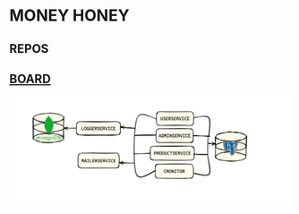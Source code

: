 # MONEY HONEY

## REPOS
<!--
[![DOCKER COMPOSE ENV](https://github-readme-stats.vercel.app/api/pin/?username=akatsuki-destiny&repo=docker-compose-env&theme=tokyonight)](https://github.com/akatsuki-destiny/docker-compose-env)
[![USER SERVICE](https://github-readme-stats.vercel.app/api/pin/?username=akatsuki-destiny&repo=userservice&theme=tokyonight)](https://github.com/akatsuki-destiny/userservice)
[![CRONITOR](https://github-readme-stats.vercel.app/api/pin/?username=akatsuki-destiny&repo=cronitor&theme=tokyonight)](https://github.com/akatsuki-destiny/cronitor)
[![MAILER SERVICE](https://github-readme-stats.vercel.app/api/pin/?username=akatsuki-destiny&repo=mailerservice&theme=tokyonight)](https://github.com/akatsuki-destiny/mailerservice)
[![LOGGER SERVICE](https://github-readme-stats.vercel.app/api/pin/?username=akatsuki-destiny&repo=loggerservice&theme=tokyonight)](https://github.com/akatsuki-destiny/loggerservice)
-->

## [BOARD](https://github.com/orgs/akatsuki-destiny/projects/1)

![](https://github.com/akatsuki-destiny/.github/blob/main/Screenshot%202023-07-11%20at%2013.43.33.png)



